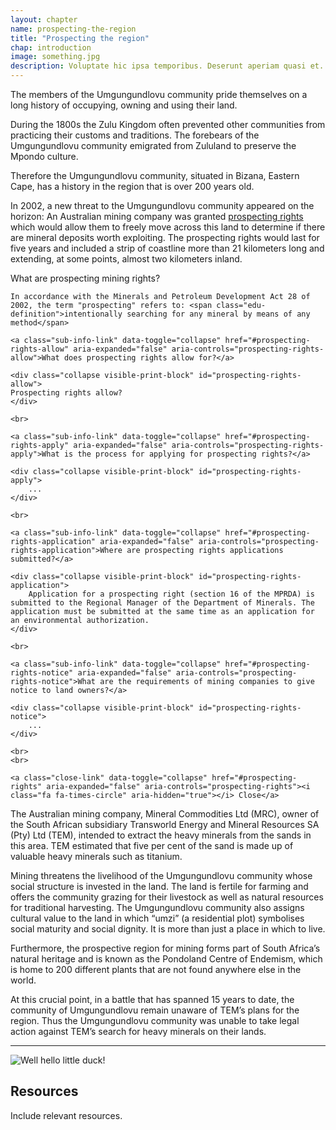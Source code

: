 ```yaml
---
layout: chapter
name: prospecting-the-region
title: "Prospecting the region"
chap: introduction
image: something.jpg
description: Voluptate hic ipsa temporibus. Deserunt aperiam quasi et. Sit quibusdam animi expedita enim et. Voluptatem adipisci ducimus deleniti molestiae nihil odio. Quia maiores in officia. Est itaque quis et vitae. Quaerat nostrum suscipit voluptates voluptatem et consequatur ea.
---
```


The members of the Umgungundlovu community pride themselves on a long history of occupying, owning and using their land.

During the 1800s the Zulu Kingdom often prevented other communities from practicing their customs and traditions. The forebears of the Umgungundlovu community emigrated from Zululand to preserve the Mpondo culture.

Therefore the Umgungundlovu community, situated in Bizana, Eastern Cape, has a history in the region that is over 200 years old.

In 2002, a new threat to the Umgungundlovu community appeared on the horizon:
An Australian mining company was granted <a class="info-link" data-toggle="collapse" href="#prospecting-rights" aria-expanded="false" aria-controls="prospecting-rights"><i class="fa fa-info-circle" aria-hidden="true"></i> prospecting rights</a> which would allow them to freely move across this land to determine if there are mineral deposits worth exploiting. The prospecting rights would last for five years and included a strip of coastline more than 21 kilometers long and extending, at some points, almost two kilometers inland.

<div class="edu-segment collapse visible-print-block" id="prospecting-rights">
	<p class="edu-title">What are prospecting mining rights?</p>

	In accordance with the Minerals and Petroleum Development Act 28 of 2002, the term "prospecting" refers to: <span class="edu-definition">intentionally searching for any mineral by means of any method</span>

	<a class="sub-info-link" data-toggle="collapse" href="#prospecting-rights-allow" aria-expanded="false" aria-controls="prospecting-rights-allow">What does prospecting rights allow for?</a>

	<div class="collapse visible-print-block" id="prospecting-rights-allow">
	Prospecting rights allow?
	</div>

	<br>

	<a class="sub-info-link" data-toggle="collapse" href="#prospecting-rights-apply" aria-expanded="false" aria-controls="prospecting-rights-apply">What is the process for applying for prospecting rights?</a>

	<div class="collapse visible-print-block" id="prospecting-rights-apply">
		...
	</div>

	<br>

	<a class="sub-info-link" data-toggle="collapse" href="#prospecting-rights-application" aria-expanded="false" aria-controls="prospecting-rights-application">Where are prospecting rights applications submitted?</a>

	<div class="collapse visible-print-block" id="prospecting-rights-application">
		Application for a prospecting right (section 16 of the MPRDA) is submitted to the Regional Manager of the Department of Minerals. The application must be submitted at the same time as an application for an environmental authorization.
	</div>

	<br>

	<a class="sub-info-link" data-toggle="collapse" href="#prospecting-rights-notice" aria-expanded="false" aria-controls="prospecting-rights-notice">What are the requirements of mining companies to give notice to land owners?</a>

	<div class="collapse visible-print-block" id="prospecting-rights-notice">
		...
	</div>

	<br>
	<br>

	<a class="close-link" data-toggle="collapse" href="#prospecting-rights" aria-expanded="false" aria-controls="prospecting-rights"><i class="fa fa-times-circle" aria-hidden="true"></i> Close</a>
</div>

The Australian mining company, Mineral Commodities Ltd (MRC), owner of the South African subsidiary Transworld Energy and Mineral Resources SA (Pty) Ltd (TEM), intended to extract the heavy minerals from the sands in this area. TEM estimated that five per cent of the sand is made up of valuable heavy minerals such as titanium.

Mining threatens the livelihood of the Umgungundlovu community whose social structure is invested in the land. The land is fertile for farming and offers the community grazing for their livestock as well as natural resources for traditional harvesting. The Umgungundlovu community also assigns cultural value to the land in which “umzi” (a residential plot) symbolises social maturity and social dignity. It is more than just a place in which to live.

Furthermore, the prospective region for mining forms part of South Africa’s natural heritage and is known as the Pondoland Centre of Endemism, which is home to 200 different plants that are not found anywhere else in the world.

At this crucial point, in a battle that has spanned 15 years to date, the community of Umgungundlovu remain unaware of TEM’s plans for the region. Thus the Umgungundlovu community was unable to take legal action against TEM’s search for heavy minerals on their lands.

---

![Well hello little duck!](http://cdnimg.in/wp-content/uploads/2015/06/collection-of-cute-baby-duck.jpg)

## Resources

Include relevant resources.